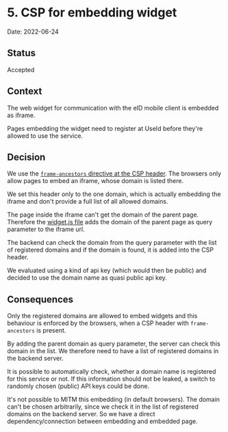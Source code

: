 # 5. CSP for embedding widget

Date: 2022-06-24

## Status

Accepted

## Context

The web widget for communication with the eID mobile client is embedded as iframe.

Pages embedding the widget need to register at UseId before they're allowed to use the service.

## Decision

We use the [`frame-ancestors` directive at the CSP header](https://developer.mozilla.org/en-US/docs/Web/HTTP/Headers/Content-Security-Policy/frame-ancestors). The browsers only allow pages to embed an iframe, whose domain is listed there.

We set this header only to the one domain, which is actually embedding the iframe and don't provide a full list of all allowed domains.

The page inside the iframe can't get the domain of the parent page. Therefore the [widget.js file](0004-embedding-widget-via-js-wrapper.md) adds the domain of the parent page as query parameter to the iframe url.

The backend can check the domain from the query parameter with the list of registered domains and if the domain is found, it is added into the CSP header.

We evaluated using a kind of api key (which would then be public) and decided to use the domain name as quasi public api key.

## Consequences

Only the registered domains are allowed to embed widgets and this behaviour is enforced by the browsers, when a CSP header with `frame-ancestors` is present.

By adding the parent domain as query parameter, the server can check this domain in the list. We therefore need to have a list of registered domains in the backend server.

It is possible to automatically check, whether a domain name is registered for this service or not. If this information should not be leaked, a switch to randomly chosen (public) API keys could be done.

It's not possible to MITM this embedding (in default browsers). The domain can't be chosen arbitrarily, since we check it in the list of registered domains on the backend server. So we have a direct dependency/connection between embedding and embedded page.
